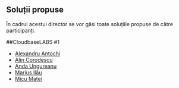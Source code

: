Soluții propuse
---------------

În cadrul acestui director se vor găsi toate soluțiile propuse de către participanți.

##CloudbaseLABS #1

- [Alexandru Antochi](alexandru_antochi/)
- [Alin Corodescu](alin_corodescu/)
- [Anda Ungureanu](anda_ungureanu/)
- [Marius Ilău](marius_ilau/)
- [Micu Matei](micu_matei/)
